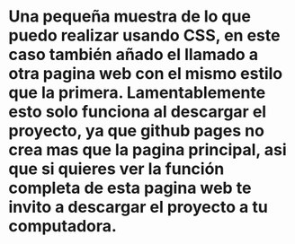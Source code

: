 # Una pequeña muestra de lo que puedo realizar usando CSS, en este caso también añado el llamado a otra pagina web con el mismo estilo que la primera. Lamentablemente esto solo funciona al descargar el proyecto, ya que github pages no crea mas que la pagina principal, asi que si quieres ver la función completa de esta pagina web te invito a descargar el proyecto a tu computadora.
